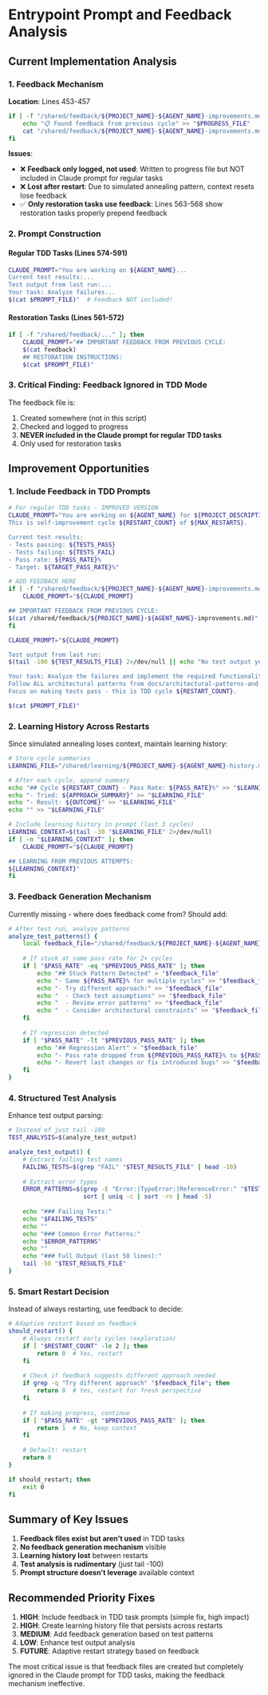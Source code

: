 # Entrypoint Prompt and Feedback Analysis

## Current Implementation Analysis

### 1. Feedback Mechanism
**Location**: Lines 453-457
```bash
if [ -f "/shared/feedback/${PROJECT_NAME}-${AGENT_NAME}-improvements.md" ]; then
    echo "📋 Found feedback from previous cycle" >> "$PROGRESS_FILE"
    cat "/shared/feedback/${PROJECT_NAME}-${AGENT_NAME}-improvements.md" >> "$PROGRESS_FILE"
fi
```

**Issues**:
- ❌ **Feedback only logged, not used**: Written to progress file but NOT included in Claude prompt for regular tasks
- ❌ **Lost after restart**: Due to simulated annealing pattern, context resets lose feedback
- ✅ **Only restoration tasks use feedback**: Lines 563-568 show restoration tasks properly prepend feedback

### 2. Prompt Construction

#### Regular TDD Tasks (Lines 574-591)
```bash
CLAUDE_PROMPT="You are working on ${AGENT_NAME}...
Current test results:...
Test output from last run:...
Your task: Analyze failures...
$(cat $PROMPT_FILE)"  # Feedback NOT included!
```

#### Restoration Tasks (Lines 561-572)
```bash
if [ -f "/shared/feedback/..." ]; then
    CLAUDE_PROMPT="## IMPORTANT FEEDBACK FROM PREVIOUS CYCLE:
    $(cat feedback)
    ## RESTORATION INSTRUCTIONS:
    $(cat $PROMPT_FILE)"
```

### 3. Critical Finding: Feedback Ignored in TDD Mode

The feedback file is:
1. Created somewhere (not in this script)
2. Checked and logged to progress
3. **NEVER included in the Claude prompt for regular TDD tasks**
4. Only used for restoration tasks

## Improvement Opportunities

### 1. Include Feedback in TDD Prompts
```bash
# For regular TDD tasks - IMPROVED VERSION
CLAUDE_PROMPT="You are working on ${AGENT_NAME} for ${PROJECT_DESCRIPTION}.
This is self-improvement cycle ${RESTART_COUNT} of ${MAX_RESTARTS}.

Current test results:
- Tests passing: ${TESTS_PASS}
- Tests failing: ${TESTS_FAIL}
- Pass rate: ${PASS_RATE}%
- Target: ${TARGET_PASS_RATE}%"

# ADD FEEDBACK HERE
if [ -f "/shared/feedback/${PROJECT_NAME}-${AGENT_NAME}-improvements.md" ]; then
    CLAUDE_PROMPT="${CLAUDE_PROMPT}

## IMPORTANT FEEDBACK FROM PREVIOUS CYCLE:
$(cat /shared/feedback/${PROJECT_NAME}-${AGENT_NAME}-improvements.md)"
fi

CLAUDE_PROMPT="${CLAUDE_PROMPT}

Test output from last run:
$(tail -100 ${TEST_RESULTS_FILE} 2>/dev/null || echo "No test output yet")

Your task: Analyze the failures and implement the required functionality to make tests pass.
Follow ALL architectural patterns from docs/architectural-patterns-and-best-practices.md
Focus on making tests pass - this is TDD cycle ${RESTART_COUNT}.

$(cat $PROMPT_FILE)"
```

### 2. Learning History Across Restarts
Since simulated annealing loses context, maintain learning history:

```bash
# Store cycle summaries
LEARNING_FILE="/shared/learning/${PROJECT_NAME}-${AGENT_NAME}-history.md"

# After each cycle, append summary
echo "## Cycle ${RESTART_COUNT} - Pass Rate: ${PASS_RATE}%" >> "$LEARNING_FILE"
echo "- Tried: ${APPROACH_SUMMARY}" >> "$LEARNING_FILE"
echo "- Result: ${OUTCOME}" >> "$LEARNING_FILE"
echo "" >> "$LEARNING_FILE"

# Include learning history in prompt (last 3 cycles)
LEARNING_CONTEXT=$(tail -30 "$LEARNING_FILE" 2>/dev/null)
if [ -n "$LEARNING_CONTEXT" ]; then
    CLAUDE_PROMPT="${CLAUDE_PROMPT}

## LEARNING FROM PREVIOUS ATTEMPTS:
${LEARNING_CONTEXT}"
fi
```

### 3. Feedback Generation Mechanism
Currently missing - where does feedback come from? Should add:

```bash
# After test run, analyze patterns
analyze_test_patterns() {
    local feedback_file="/shared/feedback/${PROJECT_NAME}-${AGENT_NAME}-improvements.md"
    
    # If stuck at same pass rate for 2+ cycles
    if [ "$PASS_RATE" -eq "$PREVIOUS_PASS_RATE" ]; then
        echo "## Stuck Pattern Detected" > "$feedback_file"
        echo "- Same ${PASS_RATE}% for multiple cycles" >> "$feedback_file"
        echo "- Try different approach:" >> "$feedback_file"
        echo "  - Check test assumptions" >> "$feedback_file"
        echo "  - Review error patterns" >> "$feedback_file"
        echo "  - Consider architectural constraints" >> "$feedback_file"
    fi
    
    # If regression detected
    if [ "$PASS_RATE" -lt "$PREVIOUS_PASS_RATE" ]; then
        echo "## Regression Alert" > "$feedback_file"
        echo "- Pass rate dropped from ${PREVIOUS_PASS_RATE}% to ${PASS_RATE}%" >> "$feedback_file"
        echo "- Revert last changes or fix introduced bugs" >> "$feedback_file"
    fi
}
```

### 4. Structured Test Analysis
Enhance test output parsing:

```bash
# Instead of just tail -100
TEST_ANALYSIS=$(analyze_test_output)

analyze_test_output() {
    # Extract failing test names
    FAILING_TESTS=$(grep "FAIL" "$TEST_RESULTS_FILE" | head -10)
    
    # Extract error types
    ERROR_PATTERNS=$(grep -E "Error:|TypeError:|ReferenceError:" "$TEST_RESULTS_FILE" | 
                     sort | uniq -c | sort -rn | head -5)
    
    echo "### Failing Tests:"
    echo "$FAILING_TESTS"
    echo ""
    echo "### Common Error Patterns:"
    echo "$ERROR_PATTERNS"
    echo ""
    echo "### Full Output (last 50 lines):"
    tail -50 "$TEST_RESULTS_FILE"
}
```

### 5. Smart Restart Decision
Instead of always restarting, use feedback to decide:

```bash
# Adaptive restart based on feedback
should_restart() {
    # Always restart early cycles (exploration)
    if [ "$RESTART_COUNT" -le 2 ]; then
        return 0  # Yes, restart
    fi
    
    # Check if feedback suggests different approach needed
    if grep -q "Try different approach" "$feedback_file"; then
        return 0  # Yes, restart for fresh perspective
    fi
    
    # If making progress, continue
    if [ "$PASS_RATE" -gt "$PREVIOUS_PASS_RATE" ]; then
        return 1  # No, keep context
    fi
    
    # Default: restart
    return 0
}

if should_restart; then
    exit 0
fi
```

## Summary of Key Issues

1. **Feedback files exist but aren't used** in TDD tasks
2. **No feedback generation mechanism** visible
3. **Learning history lost** between restarts
4. **Test analysis is rudimentary** (just tail -100)
5. **Prompt structure doesn't leverage** available context

## Recommended Priority Fixes

1. **HIGH**: Include feedback in TDD task prompts (simple fix, high impact)
2. **HIGH**: Create learning history file that persists across restarts
3. **MEDIUM**: Add feedback generation based on test patterns
4. **LOW**: Enhance test output analysis
5. **FUTURE**: Adaptive restart strategy based on feedback

The most critical issue is that feedback files are created but completely ignored in the Claude prompt for TDD tasks, making the feedback mechanism ineffective.